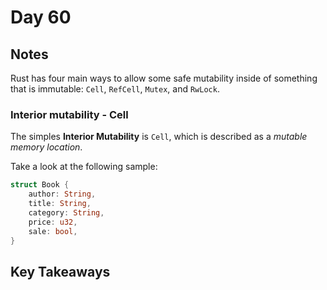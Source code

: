 # Day 60

## Notes

Rust has four main ways to allow some safe mutability inside of something that is immutable: `Cell`, `RefCell`, `Mutex`, and `RwLock`.

### Interior mutability - Cell

The simples **Interior Mutability** is `Cell`, which is described as a *mutable memory location*.

Take a look at the following sample:

```rust
struct Book {
    author: String,
    title: String,
    category: String,
    price: u32,
    sale: bool,
}
```

## Key Takeaways
